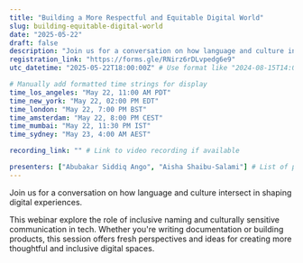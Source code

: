 ```yaml
---
title: "Building a More Respectful and Equitable Digital World"
slug: building-equitable-digital-world
date: "2025-05-22"
draft: false
description: "Join us for a conversation on how language and culture intersect in shaping digital experiences."
registration_link: "https://forms.gle/RNirz6rDLvpedg6e9"
utc_datetime: "2025-05-22T18:00:00Z" # Use format like "2024-08-15T14:00:00Z"

# Manually add formatted time strings for display
time_los_angeles: "May 22, 11:00 AM PDT"
time_new_york: "May 22, 02:00 PM EDT"
time_london: "May 22, 7:00 PM BST"
time_amsterdam: "May 22, 8:00 PM CEST"
time_mumbai: "May 22, 11:30 PM IST"
time_sydney: "May 23, 4:00 AM AEST"

recording_link: "" # Link to video recording if available

presenters: ["Abubakar Siddiq Ango", "Aisha Shaibu-Salami"] # List of presenter names
---
```


Join us for a conversation on how language and culture intersect in shaping digital experiences.


This webinar explore the role of inclusive naming and culturally sensitive communication in tech. Whether you're writing documentation or building products, this session offers fresh perspectives and ideas for creating more thoughtful and inclusive digital spaces.